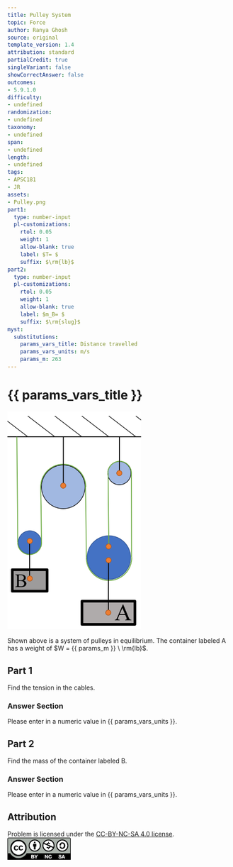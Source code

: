 ```yaml
---
title: Pulley System
topic: Force
author: Ranya Ghosh
source: original
template_version: 1.4
attribution: standard
partialCredit: true
singleVariant: false
showCorrectAnswer: false
outcomes:
- 5.9.1.0
difficulty:
- undefined
randomization:
- undefined
taxonomy:
- undefined
span:
- undefined
length:
- undefined
tags:
- APSC181
- JR
assets:
- Pulley.png
part1:
  type: number-input
  pl-customizations:
    rtol: 0.05
    weight: 1
    allow-blank: true
    label: $T= $
    suffix: $\rm{lb}$
part2:
  type: number-input
  pl-customizations:
    rtol: 0.05
    weight: 1
    allow-blank: true
    label: $m_B= $
    suffix: $\rm{slug}$
myst:
  substitutions:
    params_vars_title: Distance travelled
    params_vars_units: m/s
    params_m: 263
---
```

# {{ params_vars_title }}
<img src="Pulley.png" width=60%>

Shown above is a system of pulleys in equilibrium. The container labeled A has a weight of $W = {{ params_m }} \ \rm{lb}$.

## Part 1

Find the tension in the cables.

### Answer Section

Please enter in a numeric value in {{ params_vars_units }}.

## Part 2

Find the mass of the container labeled B.

### Answer Section

Please enter in a numeric value in {{ params_vars_units }}.

## Attribution

Problem is licensed under the [CC-BY-NC-SA 4.0 license](https://creativecommons.org/licenses/by-nc-sa/4.0/).<br> ![The Creative Commons 4.0 license requiring attribution-BY, non-commercial-NC, and share-alike-SA license.](https://raw.githubusercontent.com/firasm/bits/master/by-nc-sa.png)